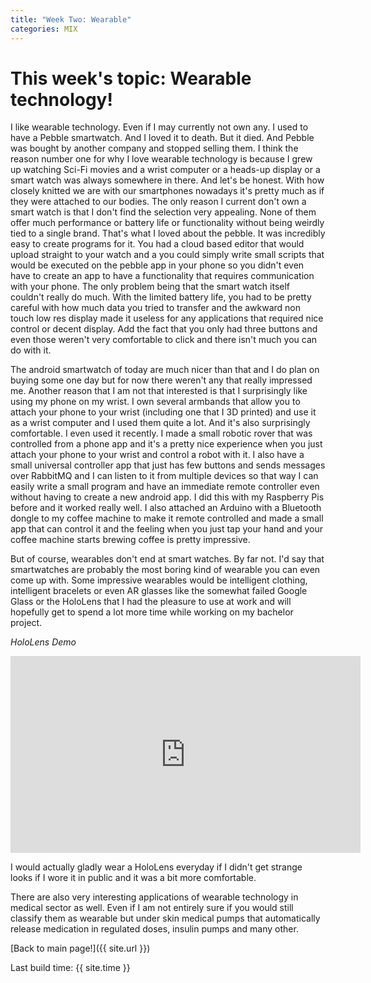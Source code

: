 ```yaml
---
title: "Week Two: Wearable"
categories: MIX
---
```


# This week's topic: Wearable technology!

I like wearable technology. Even if I may currently not own any. I used to have a Pebble smartwatch. And I loved it to death. But it died. And Pebble was bought by another company and stopped selling them. I think the reason number one for why I love wearable technology is because I grew up watching Sci-Fi movies and a wrist computer or a heads-up display or a smart watch was always somewhere in there. And let's be honest. With how closely knitted we are with our smartphones nowadays it's pretty much as if they were attached to our bodies.
The only reason I current don't own a smart watch is that I don't find the selection very appealing. None of them offer much performance or battery life or functionality without being weirdly tied to a single brand. That's what I loved about the pebble. It was incredibly easy to create programs for it.
You had a cloud based editor that would upload straight to your watch and a you could simply write small scripts that would be executed on the pebble app in your phone so you didn't even have to create an app to have a functionality that requires communication with your phone.
The only problem being that the smart watch itself couldn't really do much. With the limited battery life, you had to be pretty careful with how much data you tried to transfer and the awkward non touch low res display made it useless for any applications that required nice control or decent display. Add the fact that you only had three buttons and even those weren't very comfortable to click and there isn't much you can do with it.

The android smartwatch of today are much nicer than that and I do plan on buying some one day but for now there weren't any that really impressed me.
Another reason that I am not that interested is that I surprisingly like using my phone on my wrist. I own several armbands that allow you to attach your phone to your wrist (including one that I 3D printed) and use it as a wrist computer and I used them quite a lot. And it's also surprisingly comfortable.
I even used it recently. I made a small robotic rover that was controlled from a phone app and it's a pretty nice experience when you just attach your phone to your wrist and control a robot with it. I also have a small universal controller app that just has few buttons and sends messages over RabbitMQ and I can listen to it from multiple devices so that way I can easily write a small program and have an immediate remote controller even without having to create a new android app. I did this with my Raspberry Pis before and it worked really well. I also attached an Arduino with a Bluetooth dongle to my coffee machine to make it remote controlled and made a small app that can control it and the feeling when you just tap your hand and your coffee machine starts brewing coffee is pretty impressive.

But of course, wearables don't end at smart watches. By far not. I'd say that smartwatches are probably the most boring kind of wearable you can even come up with. Some impressive wearables would be intelligent clothing, intelligent bracelets or even AR glasses like the somewhat failed Google Glass or the HoloLens that I had the pleasure to use at work and will hopefully get to spend a lot more time while working on my bachelor project.

_HoloLens Demo_
<iframe width="560" height="315" src="https://www.youtube.com/embed/LFMc3rL7A5o" frameborder="0" allowfullscreen></iframe>

I would actually gladly wear a HoloLens everyday if I didn't get strange looks if I wore it in public and it was a bit more comfortable.

There are also very interesting applications of wearable technology in medical sector as well. Even if I am not entirely sure if you would still classify them as wearable but under skin medical pumps that automatically release medication in regulated doses, insulin pumps and many other.

[Back to main page!]({{ site.url }})

Last build time: {{ site.time }}

